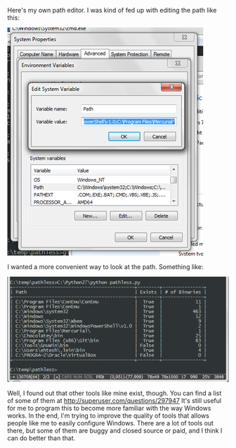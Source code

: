 Here's my own path editor. I was kind of fed up with editing the path like this:

![oldway](oldway.png)

I wanted a more convenient way to look at the path. Something like:

![newway_prototype](newway_prototype.png)

Well, I found out that other tools like mine exist, though. You can find a list of some of them at http://superuser.com/questions/297947
It's still useful for me to program this to become more familiar with the way Windows works. In the end, I'm trying to improve the quality of tools that allows people like me to easily configure Windows. There are a lot of tools out there, but some of them are buggy and closed source or paid, and I think I can do better than that.
